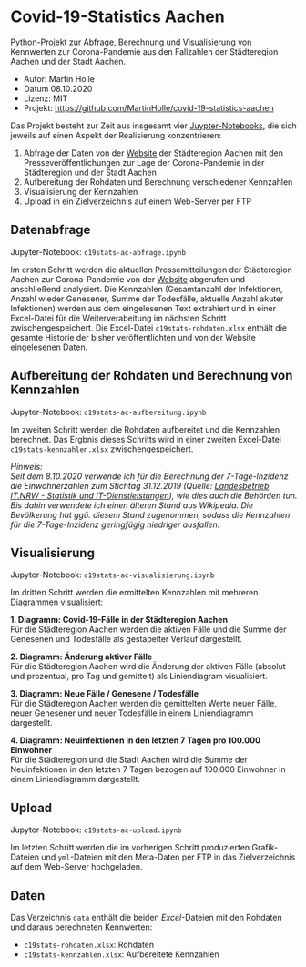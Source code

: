 # Covid-19-Statistics Aachen

Python-Projekt zur Abfrage, Berechnung und Visualisierung von Kennwerten zur Corona-Pandemie aus den Fallzahlen der Städteregion Aachen und der Stadt Aachen. 

- Autor: Martin Holle
- Datum 08.10.2020
- Lizenz: MIT
- Projekt: https://github.com/MartinHolle/covid-19-statistics-aachen

Das Projekt besteht zur Zeit aus insgesamt vier [Juypter-Notebooks](https://jupyter.org/), die sich jeweils auf einen Aspekt der Realisierung konzentrieren:

1. Abfrage der Daten von der [Website](https://www.staedteregion-aachen.de/de/navigation/aemter/oeffentlichkeitsarbeit-s-13/aktuelles/pressemitteilungen/aktuelle-pressemitteilungen/coronavirus/) der Städteregion Aachen mit den Presseveröffentlichungen zur Lage der Corona-Pandemie in der Städteregion und der Stadt Aachen
2. Aufbereitung der Rohdaten und Berechnung verschiedener Kennzahlen
3. Visualisierung der Kennzahlen
4. Upload in ein Zielverzeichnis auf einem Web-Server per FTP
   
## Datenabfrage

Jupyter-Notebook: `c19stats-ac-abfrage.ipynb`

Im ersten Schritt werden die aktuellen Pressemitteilungen der Städteregion Aachen zur Corona-Pandemie von der [Website](https://www.staedteregion-aachen.de/de/navigation/aemter/oeffentlichkeitsarbeit-s-13/aktuelles/pressemitteilungen/aktuelle-pressemitteilungen/coronavirus/) abgerufen und anschließend analysiert. Die Kennzahlen (Gesamtanzahl der Infektionen, Anzahl wieder Genesener, Summe der Todesfälle, aktuelle Anzahl akuter Infektionen) werden aus dem eingelesenen Text extrahiert und in einer Excel-Datei für die Weiterverabeitung im nächsten Schritt zwischengespeichert. Die Excel-Datei `c19stats-rohdaten.xlsx` enthält die gesamte Historie der bisher veröffentlichten und von der Website eingelesenen Daten. 

## Aufbereitung der Rohdaten und Berechnung von Kennzahlen

Jupyter-Notebook: `c19stats-ac-aufbereitung.ipynb`

Im zweiten Schritt werden die Rohdaten aufbereitet und die Kennzahlen berechnet. Das Ergbnis dieses Schritts wird in einer zweiten Excel-Datei `c19stats-kennzahlen.xlsx` zwischengespeichert.

_Hinweis:<br/>
Seit dem 8.10.2020 verwende ich für die Berechnung der 7-Tage-Inzidenz die Einwohnerzahlen zum Stichtag 31.12.2019 (Quelle: [Landesbetrieb IT.NRW - Statistik und IT-Dienstleistungen](https://www.it.nrw/statistik/eckdaten/bevoelkerung-nach-gemeinden-93051)), wie dies auch die Behörden tun. Bis dahin verwendete ich einen älteren Stand aus Wikipedia. Die Bevölkerung hat ggü. diesem Stand zugenommen, sodass die Kennzahlen für die 7-Tage-Inzidenz geringfügig niedriger ausfallen._

## Visualisierung

Jupyter-Notebook: `c19stats-ac-visualisierung.ipynb`

Im dritten Schritt werden die ermittelten Kennzahlen mit mehreren Diagrammen visualisiert:

**1. Diagramm: Covid-19-Fälle in der Städteregion Aachen**<br/>
Für die Städteregion Aachen werden die aktiven Fälle und die Summe der Genesenen und Todesfälle als gestapelter Verlauf dargestellt.

**2. Diagramm: Änderung aktiver Fälle**<br/>
Für die Städteregion Aachen wird die Änderung der aktiven Fälle (absolut und prozentual, pro Tag und gemittelt) als Liniendiagram visualisiert.

**3. Diagramm: Neue Fälle / Genesene / Todesfälle**<br/>
Für die Städteregion Aachen werden die gemittelten Werte neuer Fälle, neuer Genesener und neuer Todesfälle in einem Liniendiagramm dargestellt.

**4. Diagramm: Neuinfektionen in den letzten 7 Tagen pro 100.000 Einwohner**<br/>
Für die Städteregion und die Stadt Aachen wird die Summe der Neuinfektionen in den letzten 7 Tagen bezogen auf 100.000 Einwohner in einem Liniendiagramm dargestellt.

## Upload

Jupyter-Notebook: `c19stats-ac-upload.ipynb`

Im letzten Schritt werden die im vorherigen Schritt produzierten Grafik-Dateien und `yml`-Dateien mit den Meta-Daten per FTP in das Zielverzeichnis auf dem Web-Server hochgeladen.

## Daten

Das Verzeichnis `data` enthält die beiden _Excel_-Dateien mit den Rohdaten und daraus berechneten Kennwerten:

- `c19stats-rohdaten.xlsx`: Rohdaten
- `c19stats-kennzahlen.xlsx`: Aufbereitete Kennzahlen


